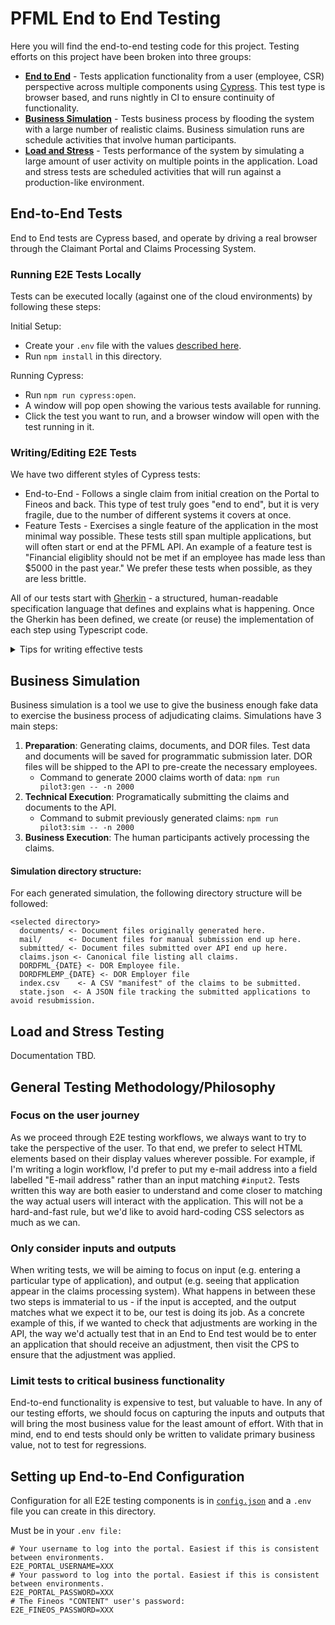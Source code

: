 PFML End to End Testing
=======================

Here you will find the end-to-end testing code for this project. Testing efforts on this project have been broken into three groups:

* **[End to End](#end-to-end-tests)** - Tests application functionality from a user (employee, CSR) perspective across multiple components using [Cypress](https://www.cypress.io/). This test type is browser based, and runs nightly in CI to ensure continuity of functionality.
* **[Business Simulation](#business-simulation)** - Tests business process by flooding the system with a large number of realistic claims. Business simulation runs are schedule activities that involve human participants.
* **[Load and Stress](#load-and-stress-testing)** - Tests performance of the system by simulating a large amount of user activity on multiple points in the application. Load and stress tests are scheduled activities that will run against a production-like environment.

End-to-End Tests
----------------

End to End tests are Cypress based, and operate by driving a real browser through the Claimant Portal and Claims Processing System.

### Running E2E Tests Locally

Tests can be executed locally (against one of the cloud environments) by following these steps:

Initial Setup:
* Create your `.env` file with the values [described here](#Setting-up-End-to-End-Configuration).
* Run `npm install` in this directory.

Running Cypress:

* Run `npm run cypress:open`.
* A window will pop open showing the various tests available for running.
* Click the test you want to run, and a browser window will open with the test running in it.


### Writing/Editing E2E Tests

We have two different styles of Cypress tests:

* End-to-End - Follows a single claim from initial creation on the Portal to Fineos and back. This type of test truly goes "end to end", but it is very fragile, due to the number of different systems it covers at once.
* Feature Tests - Exercises a single feature of the application in the most minimal way possible.  These tests still span multiple applications, but will often start or end at the PFML API.  An example of a feature test is "Financial eligiblity should not be met if an employee has made less than $5000 in the past year." We prefer these tests when possible, as they are less brittle.

All of our tests start with [Gherkin](https://cucumber.io/docs/gherkin/reference/) - a structured, human-readable specification language that defines and explains what is happening. Once the Gherkin has been defined, we create (or reuse) the implementation of each step using Typescript code.

<details>
  <summary>Tips for writing effective tests</summary>

* In Gherkin, focus on the business value you're demonstrating, rather than trying to give a click-by-click of what is happening. Think of this as explaining _what_ you're doing without necessarily needing to explain _how_ you're doing it.
    _Example_:
    ```gherkin
    Scenario: As a CSR, I can satisfy evidence requirements for a Medical Claim
      Given I am logged into Fineos as a Savilinx user
      And I am viewing the previously submitted claim
      When I start adjudication for the claim
      When I mark "State Managed Paid Leave Confirmation" documentation as satisfactory
      And I mark "Identification Proof" documentation as satisfactory
      Then I should see that the claim's "Evidence" is "Satisfied"
    ```
* When implementing step definitions, you can use "helper" code in the form of custom Cypress commands, and our system of "actions". Using helpers for repetitive technical steps is good, since it allows us to reuse and improve the execution over time. But make sure your helpers are specifying technical steps rather than business or human process. Business process belongs in the step definition rather than tucked away in a helper.
  * Good helper examples
    * Selecting a particular fieldset based on legend label.
    * Closing a popup window
    * Selecting a particular form element based on label text.
    * Filling a particular type of form element with a value.
  * Bad helper examples:
    * Approving or denying a particular document
    * Filling out a page of a form
* Avoid "flake" in tests without using `cy.wait()`. This is a whole topic in itself, so we'll just refer to [Cypress' documentation](https://docs.cypress.io/guides/core-concepts/retry-ability.html) here. As a rule of thumb, we shouldn't be using `cy.wait()` unless there isn't any other way to do it.

</details>


Business Simulation
-------------------

Business simulation is a tool we use to give the business enough fake data to exercise the business process of adjudicating claims. Simulations have 3 main steps:

1. **Preparation**: Generating claims, documents, and DOR files. Test data and documents will be saved for programmatic submission later. DOR files will be shipped to the API to pre-create the necessary employees.
    * Command to generate 2000 claims worth of data: `npm run pilot3:gen -- -n 2000`
2. **Technical Execution**: Programatically submitting the claims and documents to the API.
    * Command to submit previously generated claims: `npm run pilot3:sim -- -n 2000`
3. **Business Execution**: The human participants actively processing the claims.


#### Simulation directory structure:

For each generated simulation, the following directory structure will be followed:

```text
<selected directory>
  documents/ <- Document files originally generated here.
  mail/      <- Document files for manual submission end up here.
  submitted/ <- Document files submitted over API end up here.
  claims.json <- Canonical file listing all claims.
  DORDFML_{DATE} <- DOR Employee file.
  DORDFMLEMP_{DATE} <- DOR Employer file
  index.csv    <- A CSV "manifest" of the claims to be submitted.
  state.json  <- A JSON file tracking the submitted applications to avoid resubmission.
```

Load and Stress Testing
-----------------------

Documentation TBD.

General Testing Methodology/Philosophy
----------------------

### Focus on the user journey

As we proceed through E2E testing workflows, we always want to try to take the perspective of the user.  To that end, we prefer to select HTML elements based on their display values wherever possible.  For example, if I'm writing a login workflow, I'd prefer to put my e-mail address into a field labelled "E-mail address" rather than an input matching `#input2`. Tests written this way are both easier to understand and come closer to matching the way actual users will interact with the application. This will not be a hard-and-fast rule, but we'd like to avoid hard-coding CSS selectors as much as we can.

### Only consider inputs and outputs

When writing tests, we will be aiming to focus on input (e.g. entering a particular type of application), and output (e.g. seeing that application appear in the claims processing system).  What happens in between these two steps is immaterial to us - if the input is accepted, and the output matches what we expect it to be, our test is doing its job. As a concrete example of this, if we wanted to check that adjustments are working in the API, the way we'd actually test that in an End to End test would be to enter an application that should receive an adjustment, then visit the CPS to ensure that the adjustment was applied.

### Limit tests to critical business functionality

End-to-end functionality is expensive to test, but valuable to have. In any of our testing efforts, we should focus on capturing the inputs and outputs that will bring the most business value for the least amount of effort.  With that in mind, end to end tests should only be written to validate primary business value, not to test for regressions.

Setting up End-to-End Configuration
-----------------------------------

Configuration for all E2E testing components is in [`config.json`](./config.json) and a `.env` file you can create in this directory.

Must be in your `.env file:`
```
# Your username to log into the portal. Easiest if this is consistent between environments.
E2E_PORTAL_USERNAME=XXX
# Your password to log into the portal. Easiest if this is consistent between environments.
E2E_PORTAL_PASSWORD=XXX
# The Fineos "CONTENT" user's password:
E2E_FINEOS_PASSWORD=XXX
```
